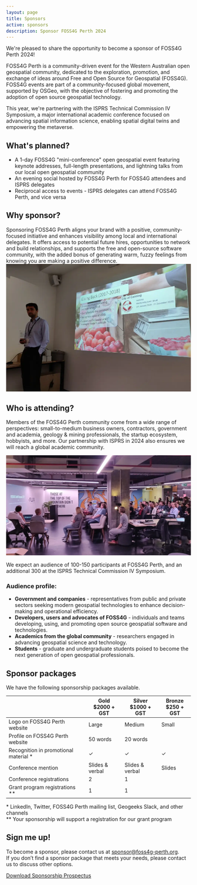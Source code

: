 ```yaml
---
layout: page
title: Sponsors
active: sponsors
description: Sponsor FOSS4G Perth 2024
---
```


We're pleased to share the opportunity to become a sponsor of FOSS4G Perth 2024! 

FOSS4G Perth is a community-driven event for the Western Australian open geospatial community, dedicated to the exploration, promotion, and exchange of ideas around Free and Open Source for Geospatial (FOSS4G). FOSS4G events are part of a community-focused global movement, supported by OSGeo, with the objective of fostering and promoting the adoption of open source geospatial technology.

This year, we're partnering with the ISPRS Technical Commission IV Symposium, a major international academic conference focused on advancing spatial information science, enabling spatial digital twins and empowering the metaverse.

## What's planned?
* A 1-day FOSS4G "mini-conference" open geospatial event featuring keynote addresses, full-length presentations, and lightning talks from our local open geospatial community
* An evening social hosted by FOSS4G Perth for FOSS4G attendees and ISPRS delegates
* Reciprocal access to events - ISPRS delegates can attend FOSS4G Perth, and vice versa


<div class="grid grid-cols-2 img-right">
  <div>
  <h2>Why sponsor?</h2>
    <div>
        Sponsoring FOSS4G Perth aligns your brand with a positive, community-focused initiative and enhances visibility among local and international delegates. It offers access to potential future hires, opportunities to network and build relationships, and supports the free and open-source software community, with the added bonus of generating warm, fuzzy feelings from knowing you are making a positive difference.
    </div>
  </div>
    <div>
    <img src="/assets/img/canning.webp" alt="Slides on a screen" />
  </div>
</div>


## Who is attending?

Members of the FOSS4G Perth community come from a wide range of perspectives: small-to-medium business owners, contractors, government and academia, geology & mining professionals, the startup ecosystem, hobbyists, and more. Our partnership with ISPRS in 2024 also ensures we will reach a global academic community.

<div>
  <img src="/assets/img/conf.webp" alt="People presenting" />
</div>

We expect an audience of 100-150 participants at FOSS4G Perth, and an additional 300 at the ISPRS Technical Commission IV Symposium.

### Audience profile:
* **Government and companies** - representatives from public and private sectors seeking modern geospatial technologies to enhance decision-making and operational efficiency.
* **Developers, users and advocates of FOSS4G** - individuals and teams developing, using, and promoting open source geospatial software and technologies.
* **Academics from the global community** - researchers engaged in advancing geospatial science and technology.
* **Students** - graduate and undergraduate students poised to become the next generation of open geospatial professionals.


## Sponsor packages

We have the following sponsorship packages available. 

<table id="sponsor-package">
		<thead>
			<tr>
				<th></th>
				<th>Gold<br> $2000 + GST</th>
				<th>Silver<br>$1000 + GST</th>
				<th>Bronze<br>$250 + GST</th>
			</tr>
		</thead>
		<tbody>
				<tr class=''>
					<td>Logo on FOSS4G Perth website</td>
					<td>Large</td>
					<td>Medium</td>
					<td>Small</td>
				</tr>
				<tr class=''>
					<td>Profile on FOSS4G Perth website</td>
					<td>50 words</td>
					<td>20 words</td>
					<td></td>
				</tr>
				<!-- <tr class=''>
					<td>Logo on ISPRS website</td>
					<td>&#10003;</td>
					<td></td>
					<td></td>
				</tr> -->
				<tr class=''>
					<td>Recognition in promotional material *</td>
					<td>&#10003;</td>
					<td>&#10003;</td>
					<td>&#10003;</td>
				</tr>
				<tr class=''>
					<td>Conference mention</td>
					<td>Slides & verbal</td>
					<td>Slides & verbal</td>
					<td>Slides</td>
				</tr>
				<tr class=''>
					<td>Conference registrations</td>
					<td>2</td>
					<td>1</td>
					<td></td>
				</tr>
        <tr class=''>
					<td>Grant program registrations **</td>
					<td>1</td>
					<td>1</td>
					<td></td>
				</tr>
		</tbody>
	</table>

<div class="table-sub">* LinkedIn, Twitter, FOSS4G Perth mailing list, Geogeeks Slack, and other channels</div>
<div class="table-sub">** Your sponsorship will support a registration for our grant program</div>

## Sign me up!

To become a sponsor, please contact us at <a href="mailto:sponsor@foss4g-perth.org">sponsor@foss4g-perth.org</a>. <br>If you don’t find a sponsor package that meets your needs, please contact us to discuss other options.

<div class="submit-button">
    <div class="button_wrapper center">
        <a href="/assets/docs/FOSS4G_Perth_2024_Sponsorship_Prospectus.pdf" class="btn" download>Download Sponsorship Prospectus</a>
    </div>
</div>
